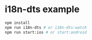 # i18n-dts example

```sh
npm install
npm run i18n-dts # or i18n-dts:watch
npm run start:ios # or start:android
```